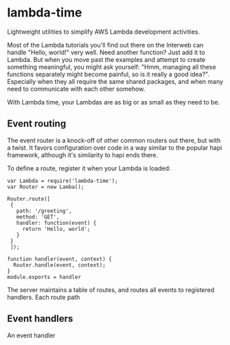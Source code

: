 # lambda-time
Lightweight utilities to simplify AWS Lambda development activities.  

Most of the Lambda tutorials you'll find out there on the Interweb can handle "Hello, world!" very well.  Need another function? Just add it to Lambda. But when you move past the examples and attempt to create something meaningful, you might ask yourself: "Hmm, managing all these functions separately might become painful, so is it really a good idea?".  Especially when they all require the same shared packages, and when many need to communicate with each other somehow.

With Lambda time, your Lambdas are as big or as small as they need to be.

## Event routing

The event router is a knock-off of other common routers out there, but with
a twist.  It favors configuration over code in a way similar to the popular hapi framework, although it's similarity to hapi ends there.  

To define a route, register it when your Lambda is loaded:
```
var Lambda = require('lambda-time');
var Router = new Lamba();

Router.route([
 {
   path: '/greeting',
   method: 'GET',
   handler: function(event) {
     return 'Hello, world';
   }
 }
 ]);

function handler(event, context) {
  Router.handle(event, context);
}
module.exports = handler
```
The server maintains a table of routes, and routes all events to registered handlers. Each route path

## Event handlers
An event handler

